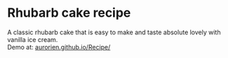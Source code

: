 # Rhubarb cake recipe
A classic rhubarb cake that is easy to make and taste absolute lovely with vanilla ice cream.   
Demo at: [aurorien.github.io/Recipe/](https://aurorien.github.io/Recipe/)
